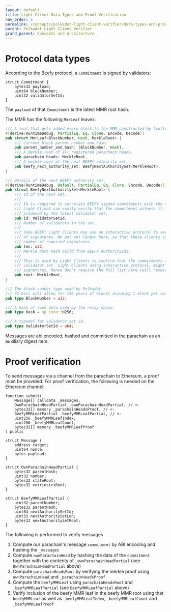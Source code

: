 ```yaml
---
layout: default
title: Light Client Data Types and Proof Verification
nav_order: 5
permalink: /concepts/polkadot-light-client-verifier/data-types-and-proof-verification
parent: Polkadot Light Client Verifier
grand_parent: Concepts and Architecture
---
```

# Protocol data types

According to the Beefy protocol, a `Commitment` is signed by validators:

```Solidity
struct Commitment {
    bytes32 payload;
    uint64 blockNumber;
    uint32 validatorSetId;
}
```

The `payload` of that `Commitment` is the latest MMR root hash.

The MMR has the following `MmrLeaf` leaves:

```Rust
/// A leaf that gets added every block to the MMR constructed by [pallet_mmr].
#[derive(RuntimeDebug, PartialEq, Eq, Clone, Encode, Decode)]
pub struct MmrLeaf<BlockNumber, Hash, MerkleRoot> {
	/// Current block parent number and hash.
	pub parent_number_and_hash: (BlockNumber, Hash),
	/// A merkle root of all registered parachain heads.
	pub parachain_heads: MerkleRoot,
	/// A merkle root of the next BEEFY authority set.
	pub beefy_next_authority_set: BeefyNextAuthoritySet<MerkleRoot>,
}

/// Details of the next BEEFY authority set.
#[derive(RuntimeDebug, Default, PartialEq, Eq, Clone, Encode, Decode)]
pub struct BeefyNextAuthoritySet<MerkleRoot> {
	/// Id of the next set.
	///
	/// Id is required to correlate BEEFY signed commitments with the validator set.
	/// Light Client can easily verify that the commitment witness it is getting is
	/// produced by the latest validator set.
	pub id: ValidatorSetId,
	/// Number of validators in the set.
	///
	/// Some BEEFY Light Clients may use an interactive protocol to verify only subset
	/// of signatures. We put set length here, so that these clients can verify the minimal
	/// number of required signatures.
	pub len: u32,
	/// Merkle Root Hash build from BEEFY AuthorityIds.
	///
	/// This is used by Light Clients to confirm that the commitments are signed by the correct
	/// validator set. Light Clients using interactive protocol, might verify only subset of
	/// signatures, hence don't require the full list here (will receive inclusion proofs).
	pub root: MerkleRoot,
}

/// The block number type used by Polkadot.
/// 32-bits will allow for 136 years of blocks assuming 1 block per second.
pub type BlockNumber = u32;

/// A hash of some data used by the relay chain.
pub type Hash = sp_core::H256;

/// A typedef for validator set id.
pub type ValidatorSetId = u64;
```

Messages are abi encoded, hashed and committed in the parachain as an auxiliary digest item.

# Proof verification

To send messages via a channel from the parachain to Ethereum, a proof must be provided. For proof verification, the following is needed on the Ethereum channel:

```Solidity
function submit(
	Message[] calldata _messages,
	OwnParachainHeadPartial _ownParachainHeadPartial, // <-
	bytes32[] memory _parachainHeadsProof, // <-
	BeefyMMRLeafPartial _beefyMMRLeafPartial, // <-
	uint256 _beefyMMRLeafIndex,
	uint256 _beefyMMRLeafCount,
	bytes32[] memory _beefyMMRLeafProof
) public

struct Message {
	address target;
	uint64 nonce;
	bytes payload;
}

struct OwnParachainHeadPartial {
	bytes32 parentHash;
	uint32 number;
	bytes32 stateRoot;
	bytes32 extrinsicsRoot;
}

struct BeefyMMRLeafPartial {
	uint32 parentNumber;
	bytes32 parentHash;
	uint64 nextAuthoritySetId;
	uint32 nextAuthoritySetLen;
	bytes32 nextAuthoritySetRoot;
}
```

The following is performed to verify messages
1. Compute our parachain's message `commitment` by ABI encoding and hashing the `_messages`
2. Compute `ownParachainHead` by hashing the data of the `commitment` together with the contents of `_ownParachainHeadPartial` (see `OwnParachainHeadPartial` above)
3. Compute `parachainHeadsRoot` by verifying the merkle proof using `ownParachainHead` and `_parachainHeadsProof`
4. Compute the `beefyMMRLeaf` using `parachainHeadsRoot` and `_beefyMMRLeafPartial` (see `BeefyMMRLeafPartial` above)
5. Verify inclusion of the beefy MMR leaf in the beefy MMR root using that `beefyMMRLeaf` as well as `_beefyMMRLeafIndex`, `_beefyMMRLeafCount` and `_beefyMMRLeafProof`
